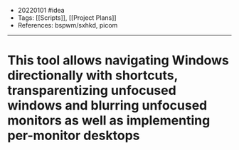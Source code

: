 - 20220101 #idea
- Tags: [[Scripts]], [[Project Plans]]
- References: bspwm/sxhkd, picom

---

# This tool allows navigating Windows directionally with shortcuts, transparentizing unfocused windows and blurring unfocused monitors as well as implementing per-monitor desktops